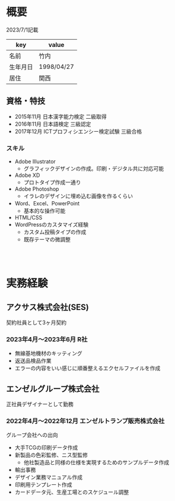 # 概要

2023/7/1記載

|key|value|
|---|---|
| 名前 | 竹内 |
| 生年月日 | 1998/04/27 |
| 居住 | 関西 |

## 資格・特技

- 2015年11月 日本漢字能力検定 二級取得
- 2016年11月 日本語検定 三級認定
- 2017年12月 ICTプロフィシエンシー検定試験 三級合格

### スキル

- Adobe Illustrator
  - グラフィックデザインの作成。印刷・デジタル共に対応可能
- Adobe XD
  - プロトタイプ作成一通り
- Adobe Photoshop
  - イラレのデザインに埋め込む画像を作るくらい
- Word、Excel、PowerPoint
  - 基本的な操作可能
- HTML/CSS
- WordPressのカスタマイズ経験
  - カスタム投稿タイプの作成
  - 既存テーマの微調整

<br>
<br>

# 実務経験

## アクサス株式会社(SES)

契約社員として3ヶ月契約

### 2023年4月〜2023年6月 R社

- 無線基地機材のキッティング
- 返送品検品作業
- エラーの内容をいい感じに順番整えるエクセルファイルを作成

## エンゼルグループ株式会社

正社員デザイナーとして勤務

### 2022年4月〜2022年12月 エンゼルトランプ販売株式会社

グループ会社への出向

- 大手TCGの印刷データ作成
- 新製品の色彩監修、ニス型監修
  - 他社製造品と同様の仕様を実現するためのサンプルデータ作成
- 輸出事務
- デザイン業務マニュアル作成
- 印刷用テンプレート作成
- カードデータ元、生産工場とのスケジュール調整